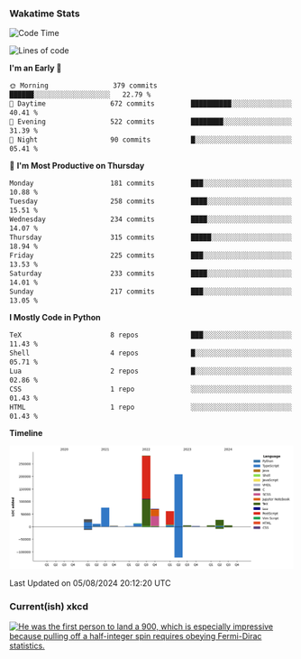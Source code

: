 ### Wakatime Stats
<!--START_SECTION:waka-->
![Code Time](http://img.shields.io/badge/Code%20Time-2%2C801%20hrs%2051%20mins-blue)

![Lines of code](https://img.shields.io/badge/From%20Hello%20World%20I%27ve%20Written-802.2%20thousand%20lines%20of%20code-blue)

**I'm an Early 🐤** 

```text
🌞 Morning                379 commits         ██████░░░░░░░░░░░░░░░░░░░   22.79 % 
🌆 Daytime                672 commits         ██████████░░░░░░░░░░░░░░░   40.41 % 
🌃 Evening                522 commits         ████████░░░░░░░░░░░░░░░░░   31.39 % 
🌙 Night                  90 commits          █░░░░░░░░░░░░░░░░░░░░░░░░   05.41 % 
```
📅 **I'm Most Productive on Thursday** 

```text
Monday                   181 commits         ███░░░░░░░░░░░░░░░░░░░░░░   10.88 % 
Tuesday                  258 commits         ████░░░░░░░░░░░░░░░░░░░░░   15.51 % 
Wednesday                234 commits         ████░░░░░░░░░░░░░░░░░░░░░   14.07 % 
Thursday                 315 commits         █████░░░░░░░░░░░░░░░░░░░░   18.94 % 
Friday                   225 commits         ███░░░░░░░░░░░░░░░░░░░░░░   13.53 % 
Saturday                 233 commits         ████░░░░░░░░░░░░░░░░░░░░░   14.01 % 
Sunday                   217 commits         ███░░░░░░░░░░░░░░░░░░░░░░   13.05 % 
```


**I Mostly Code in Python** 

```text
TeX                      8 repos             ███░░░░░░░░░░░░░░░░░░░░░░   11.43 % 
Shell                    4 repos             █░░░░░░░░░░░░░░░░░░░░░░░░   05.71 % 
Lua                      2 repos             █░░░░░░░░░░░░░░░░░░░░░░░░   02.86 % 
CSS                      1 repo              ░░░░░░░░░░░░░░░░░░░░░░░░░   01.43 % 
HTML                     1 repo              ░░░░░░░░░░░░░░░░░░░░░░░░░   01.43 % 
```



**Timeline**

![Lines of Code chart](https://raw.githubusercontent.com/joshuajeschek/joshuajeschek/main/assets/bar_graph.png)


 Last Updated on 05/08/2024 20:12:20 UTC
<!--END_SECTION:waka-->

### Current(ish) xkcd
<a id="xkcd-a" title="He was the first person to land a 900, which is especially impressive because pulling off a half-integer spin requires obeying Fermi-Dirac statistics." href="https://www.xkcd.com" target="_blank">
        <img align="center" id="xkcd-img" src="https://imgs.xkcd.com/comics/matter.png" alt="He was the first person to land a 900, which is especially impressive because pulling off a half-integer spin requires obeying Fermi-Dirac statistics." height=300 />
</a>
